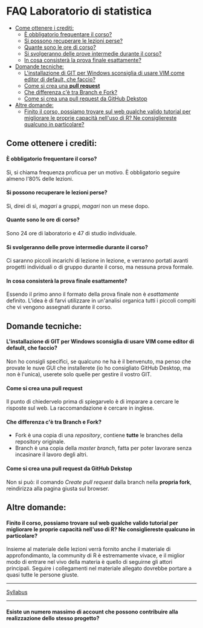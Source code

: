 FAQ Laboratorio di statistica
================

-   [Come ottenere i crediti:](#come-ottenere-i-crediti)
    -   [È obbligatorio frequentare il corso?](#è-obbligatorio-frequentare-il-corso)
    -   [Si possono recuperare le lezioni perse?](#si-possono-recuperare-le-lezioni-perse)
    -   [Quante sono le ore di corso?](#quante-sono-le-ore-di-corso)
    -   [Si svolgeranno delle prove intermedie durante il corso?](#si-svolgeranno-delle-prove-intermedie-durante-il-corso)
    -   [In cosa consisterà la prova finale esattamente?](#in-cosa-consisterà-la-prova-finale-esattamente)
-   [Domande tecniche:](#domande-tecniche)
    -   [L'installazione di GIT per Windows sconsiglia di usare VIM come editor di default, che faccio?](#linstallazione-di-git-per-windows-sconsiglia-di-usare-vim-come-editor-di-default-che-faccio)
    -   [Come si crea una **pull request**](#come-si-crea-una-pull-request)
    -   [Che differenza c'è tra Branch e Fork?](#che-differenza-cè-tra-branch-e-fork)
    -   [Come si crea una pull request da GitHub Dekstop](#come-si-crea-una-pull-request-da-github-dekstop)
-   [Altre domande:](#altre-domande)
    -   [Finito il corso, possiamo trovare sul web qualche valido tutorial per migliorare le proprie capacità nell'uso di R? Ne consigliereste qualcuno in particolare?](#finito-il-corso-possiamo-trovare-sul-web-qualche-valido-tutorial-per-migliorare-le-proprie-capacità-nelluso-di-r-ne-consigliereste-qualcuno-in-particolare)

Come ottenere i crediti:
------------------------

#### È obbligatorio frequentare il corso?

Sì, si chiama frequenza proficua per un motivo. È obbligatorio seguire almeno l'80% delle lezioni.

#### Si possono recuperare le lezioni perse?

Sì, direi di sì, *magari* a gruppi, *magari* non un mese dopo.

#### Quante sono le ore di corso?

Sono 24 ore di laboratorio e 47 di studio individuale.

#### Si svolgeranno delle prove intermedie durante il corso?

Ci saranno piccoli incarichi di lezione in lezione, e verranno portati avanti progetti individuali o di gruppo durante il corso, ma nessuna prova formale.

#### In cosa consisterà la prova finale esattamente?

Essendo il primo anno il formato della prova finale non è *esattamente* definito.
L'idea è di farvi utilizzare in un'analisi organica tutti i piccoli compiti che vi vengono assegnati durante il corso.

Domande tecniche:
-----------------

#### L'installazione di GIT per Windows sconsiglia di usare VIM come editor di default, che faccio?

Non ho consigli specifici, se qualcuno ne ha è il benvenuto, ma penso che provate le nuve GUI che installerete (io ho consigliato GitHub Desktop, ma non è l'unica), userete solo quelle per gestire il vostro GIT.

#### Come si crea una **pull request**

Il punto di chiedervelo prima di spiegarvelo è di imparare a cercare le risposte sul web.
La raccomandazione è cercare in inglese.

#### Che differenza c'è tra Branch e Fork?

-   Fork è una copia di una *repository*, contiene **tutte** le branches della repository originale.
-   Branch è una copia della *master branch*, fatta per poter lavorare senza incasinare il lavoro degli altri.

#### Come si crea una pull request da GitHub Dekstop

Non si può: il comando *Create pull request* dalla branch nella **propria fork**, reindirizza alla pagina giusta sul browser.

Altre domande:
--------------

#### Finito il corso, possiamo trovare sul web qualche valido tutorial per migliorare le proprie capacità nell'uso di R? Ne consigliereste qualcuno in particolare?

Insieme al materiale delle lezioni verrà fornito anche il materiale di approfondimanto, la community di R è estremamente vivace, e il miglior modo di entrare nel vivo della materia è quello di seguirne gli attori principali. Seguire i collegamenti nel materiale allegato dovrebbe portare a quasi tutte le persone giuste.

------------------------------------------------------------------------

[Syllabus](../README.md)

------------------------------------------------------------------------
#### Esiste un numero massimo di account che possono contribuire alla realizzazione dello stesso progetto? 

